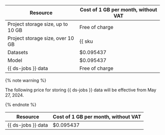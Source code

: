 | Resource | Cost of 1 GB per month, without VAT |
--- | ---
| Project storage size, up to 10 GB | Free of charge |
| Project storage size, over 10 GB | {{ sku|USD|nbs.network-nvme.allocated|month|string }} |
| Datasets | $0.095437 |
| Model | $0.095437 |
| {{ ds-jobs }} data | Free of charge |

{% note warning %}

The following price for storing {{ ds-jobs }} data will be effective from May 27, 2024.

{% endnote %}

| Resource | Cost of 1 GB per month, without VAT |
| --- | --- |
| {{ ds-jobs }} data | $0.095437 |